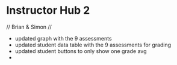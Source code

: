 # Instructor Hub 2

// Brian & Simon //

- updated graph with the 9 assessments
- updated student data table with the 9 assessments for grading
- updated student buttons to only show one grade avg
-

